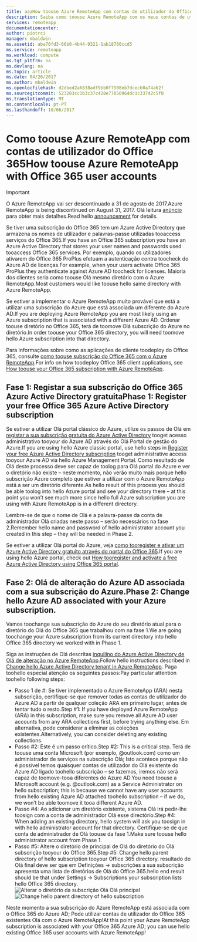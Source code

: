 ```yaml
---
title: aaaHow toouse Azure RemoteApp com contas de utilizador do Office 365 | Microsoft Docs
description: Saiba como toouse Azure RemoteApp com os meus contas de utilizador do Office 365
services: remoteapp
documentationcenter: 
author: piotrci
manager: mbaldwin
ms.assetid: aba70fd3-60b0-4b44-9321-1ab18760ccd5
ms.service: remoteapp
ms.workload: compute
ms.tgt_pltfrm: na
ms.devlang: na
ms.topic: article
ms.date: 04/26/2017
ms.author: mbaldwin
ms.openlocfilehash: d2dbed2a6838adf9bb0f7508eb7dcecb0a74a62f
ms.sourcegitcommit: 523283cc1b3c37c428e77850964dc1c33742c5f0
ms.translationtype: MT
ms.contentlocale: pt-PT
ms.lasthandoff: 10/06/2017
---
```

# <a name="how-toouse-azure-remoteapp-with-office-365-user-accounts"></a><span data-ttu-id="efe03-103">Como toouse Azure RemoteApp com contas de utilizador do Office 365</span><span class="sxs-lookup"><span data-stu-id="efe03-103">How toouse Azure RemoteApp with Office 365 user accounts</span></span>
> [!IMPORTANT]
> <span data-ttu-id="efe03-104">O Azure RemoteApp vai ser descontinuado a 31 de agosto de 2017.</span><span class="sxs-lookup"><span data-stu-id="efe03-104">Azure RemoteApp is being discontinued on August 31, 2017.</span></span> <span data-ttu-id="efe03-105">Olá leitura [anúncio](https://go.microsoft.com/fwlink/?linkid=821148) para obter mais detalhes.</span><span class="sxs-lookup"><span data-stu-id="efe03-105">Read hello [announcement](https://go.microsoft.com/fwlink/?linkid=821148) for details.</span></span>
> 
> 

<span data-ttu-id="efe03-106">Se tiver uma subscrição do Office 365 tem um Azure Active Directory que armazena os nomes de utilizador e palavras-passe utilizadas tooaccess serviços do Office 365.</span><span class="sxs-lookup"><span data-stu-id="efe03-106">If you have an Office 365 subscription you have an Azure Active Directory that stores your user names and passwords used tooaccess Office 365 services.</span></span> <span data-ttu-id="efe03-107">Por exemplo, quando os utilizadores ativarem do Office 365 ProPlus efetuam a autenticação contra toocheck do Azure AD de licenças.</span><span class="sxs-lookup"><span data-stu-id="efe03-107">For example, when your users activate Office 365 ProPlus they authenticate against Azure AD toocheck for licenses.</span></span> <span data-ttu-id="efe03-108">Maioria dos clientes seria como toouse Olá mesmo diretório com o Azure RemoteApp.</span><span class="sxs-lookup"><span data-stu-id="efe03-108">Most customers would like toouse hello same directory with Azure RemoteApp.</span></span>

<span data-ttu-id="efe03-109">Se estiver a implementar o Azure RemoteApp muito provável que está a utilizar uma subscrição do Azure que está associada um diferente do Azure AD.</span><span class="sxs-lookup"><span data-stu-id="efe03-109">If you are deploying Azure RemoteApp you are most likely using an Azure subscription that is associated with a different Azure AD.</span></span> <span data-ttu-id="efe03-110">Ordenar toouse diretório no Office 365, terá de toomove Olá subscrição do Azure no diretório.</span><span class="sxs-lookup"><span data-stu-id="efe03-110">In order toouse your Office 365 directory, you will need toomove hello Azure subscription into that directory.</span></span>

<span data-ttu-id="efe03-111">Para informações sobre como as aplicações de cliente toodeploy do Office 365, consulte [como toouse subscrição do Office 365 com o Azure RemoteApp](remoteapp-officesubscription.md).</span><span class="sxs-lookup"><span data-stu-id="efe03-111">For info on how toodeploy Office 365 client applications, see [How toouse your Office 365 subscription with Azure RemoteApp](remoteapp-officesubscription.md).</span></span>

## <a name="phase-1-register-your-free-office-365-azure-active-directory-subscription"></a><span data-ttu-id="efe03-112">Fase 1: Registar a sua subscrição do Office 365 Azure Active Directory gratuita</span><span class="sxs-lookup"><span data-stu-id="efe03-112">Phase 1: Register your free Office 365 Azure Active Directory subscription</span></span>
<span data-ttu-id="efe03-113">Se estiver a utilizar Olá portal clássico do Azure, utilize os passos de Olá em [registar a sua subscrição gratuita do Azure Active Directory](https://technet.microsoft.com/library/dn832618.aspx) tooget acesso administrativo tooyour do Azure AD através do Olá Portal de gestão do Azure.</span><span class="sxs-lookup"><span data-stu-id="efe03-113">If you are using hello Azure classic portal, use hello steps in [Register your free Azure Active Directory subscription](https://technet.microsoft.com/library/dn832618.aspx) tooget administrative access tooyour Azure AD via hello Azure Management Portal.</span></span> <span data-ttu-id="efe03-114">Como resultado de Olá deste processo deve ser capaz de toolog para Olá portal do Azure e ver o diretório não existe – neste momento, não verão muito mais porque hello subscrição Azure completo que estiver a utilizar com o Azure RemoteApp está a ser um diretório diferente.</span><span class="sxs-lookup"><span data-stu-id="efe03-114">As hello result of this process you should be able toolog into hello Azure portal and see your directory there – at this point you won’t see much more since hello full Azure subscription you are using with Azure RemoteApp is in a different directory.</span></span>

<span data-ttu-id="efe03-115">Lembre-se de que o nome de Olá e a palavra-passe da conta de administrador Olá criadas neste passo – serão necessários na fase 2.</span><span class="sxs-lookup"><span data-stu-id="efe03-115">Remember hello name and password of hello administrator account you created in this step – they will be needed in Phase 2.</span></span>

<span data-ttu-id="efe03-116">Se estiver a utilizar Olá portal do Azure, veja [como tooregister e ativar um Azure Active Directory gratuito através do portal do Office 365](http://azureblogger.com/2016/01/how-to-register-and-activate-a-free-azure-active-directory-using-office-365-portal/).</span><span class="sxs-lookup"><span data-stu-id="efe03-116">If you are using hello Azure portal, check out [How tooregister and activate a free Azure Active Directory using Office 365 portal](http://azureblogger.com/2016/01/how-to-register-and-activate-a-free-azure-active-directory-using-office-365-portal/).</span></span>

## <a name="phase-2-change-hello-azure-ad-associated-with-your-azure-subscription"></a><span data-ttu-id="efe03-117">Fase 2: Olá de alteração do Azure AD associada com a sua subscrição do Azure.</span><span class="sxs-lookup"><span data-stu-id="efe03-117">Phase 2: Change hello Azure AD associated with your Azure subscription.</span></span>
<span data-ttu-id="efe03-118">Vamos toochange sua subscrição do Azure do seu diretório atual para o diretório do Olá do Office 365 que trabalhou com na fase 1.</span><span class="sxs-lookup"><span data-stu-id="efe03-118">We are going toochange your Azure subscription from its current directory into hello Office 365 directory we worked with in Phase 1.</span></span>

<span data-ttu-id="efe03-119">Siga as instruções de Olá descritas [inquilino do Azure Active Directory de Olá de alteração no Azure RemoteApp](remoteapp-changetenant.md).</span><span class="sxs-lookup"><span data-stu-id="efe03-119">Follow hello instructions described in [Change hello Azure Active Directory tenant in Azure RemoteApp](remoteapp-changetenant.md).</span></span> <span data-ttu-id="efe03-120">Paga toohello especial atenção os seguintes passos:</span><span class="sxs-lookup"><span data-stu-id="efe03-120">Pay particular attention toohello following steps:</span></span>

* <span data-ttu-id="efe03-121">Passo 1 de #: Se tiver implementado o Azure RemoteApp (ARA) nesta subscrição, certifique-se que remover todas as contas de utilizador do Azure AD a partir de qualquer coleção ARA em primeiro lugar, antes de tentar tudo o resto.</span><span class="sxs-lookup"><span data-stu-id="efe03-121">Step #1: If you have deployed Azure RemoteApp (ARA) in this subscription, make sure you remove all Azure AD user accounts from any ARA collections first, before trying anything else.</span></span> <span data-ttu-id="efe03-122">Em alternativa, pode considerar a eliminar as coleções existentes.</span><span class="sxs-lookup"><span data-stu-id="efe03-122">Alternatively, you can consider deleting any existing collections.</span></span>
* <span data-ttu-id="efe03-123">Passo #2: Este é um passo crítico.</span><span class="sxs-lookup"><span data-stu-id="efe03-123">Step #2: This is a critical step.</span></span> <span data-ttu-id="efe03-124">Terá de toouse uma conta Microsoft (por exemplo, @outlook.com) como um administrador de serviços na subscrição Olá; Isto acontece porque não é possível temos quaisquer contas de utilizador do Olá existente do Azure AD ligado toohello subscrição – se fazemos, iremos não será capaz de toomove-tooa diferentes do Azure AD.</span><span class="sxs-lookup"><span data-stu-id="efe03-124">You need toouse a Microsoft account (e.g. @outlook.com) as a Service Administrator on hello subscription; this is because we cannot have any user accounts from hello existing Azure AD attached toohello subscription – if we do, we won’t be able toomove it tooa different Azure AD.</span></span>
* <span data-ttu-id="efe03-125">Passo #4: Ao adicionar um diretório existente, sistema Olá irá pedir-lhe toosign com a conta de administrador Olá esse directório.</span><span class="sxs-lookup"><span data-stu-id="efe03-125">Step #4: When adding an existing directory, hello system will ask you toosign in with hello administrator account for that directory.</span></span> <span data-ttu-id="efe03-126">Certifique-se de que conta de administrador de Olá toouse da fase 1.</span><span class="sxs-lookup"><span data-stu-id="efe03-126">Make sure toouse hello administrator account from Phase 1.</span></span>
* <span data-ttu-id="efe03-127">Passo #5: Altere o diretório de principal de Olá do diretório do Olá subscrição tooyour do Office 365.</span><span class="sxs-lookup"><span data-stu-id="efe03-127">Step #5: Change hello parent directory of hello subscription tooyour Office 365 directory.</span></span> <span data-ttu-id="efe03-128">resultado do Olá final deve ser que em Definições -> subscrições a sua subscrição apresenta uma lista de diretórios de Olá do Office 365.</span><span class="sxs-lookup"><span data-stu-id="efe03-128">hello end result should be that under Settings -> Subscriptions your subscription lists hello Office 365 directory.</span></span> 
  <span data-ttu-id="efe03-129">![Alterar o diretório da subscrição Olá Olá principal](./media/remoteapp-o365user/settings.png)</span><span class="sxs-lookup"><span data-stu-id="efe03-129">![Change hello parent directory of hello subscription](./media/remoteapp-o365user/settings.png)</span></span>

<span data-ttu-id="efe03-130">Neste momento a sua subscrição do Azure RemoteApp está associada com o Office 365 do Azure AD; Pode utilizar contas de utilizador do Office 365 existentes Olá com o Azure RemoteApp!</span><span class="sxs-lookup"><span data-stu-id="efe03-130">At this point your Azure RemoteApp subscription is associated with your Office 365 Azure AD; you can use hello existing Office 365 user accounts with Azure RemoteApp!</span></span>

